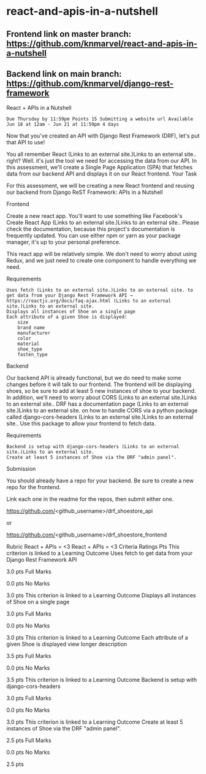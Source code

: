 # react-and-apis-in-a-nutshell

## Frontend link on master branch: https://github.com/knmarvel/react-and-apis-in-a-nutshell

## Backend link on main branch: https://github.com/knmarvel/django-rest-framework

React + APIs in a Nutshell

    Due Thursday by 11:59pm Points 15 Submitting a website url Available Jun 18 at 12am - Jun 21 at 11:59pm 4 days

Now that you've created an API with Django Rest Framework (DRF), let's put that API to use!

 

You all remember React (Links to an external site.)Links to an external site.. right? Well. it's just the tool we need for accessing the data from our API. In this assessment, we'll create a Single Page Application (SPA) that fetches data from our backend API and displays it on our React frontend.
Your Task

For this assessment, we will be creating a new React frontend and reusing our backend from Django ReST Framework: APIs in a Nutshell 

Frontend

Create a new react app. You'll want to use something like Facebook's Create React App (Links to an external site.)Links to an external site.. Please check the documentation, because this project's documentation is frequently updated. You can use either npm or yarn as your package manager, it's up to your personal preference.

This react app will be relatively simple. We don't need to worry about using Redux, and we just need to create one component to handle everything we need.

Requirements

    Uses fetch (Links to an external site.)Links to an external site. to get data from your Django Rest Framework API → https://reactjs.org/docs/faq-ajax.html (Links to an external site.)Links to an external site.
    Displays all instances of Shoe on a single page
    Each attribute of a given Shoe is displayed:
        size
        brand name
        manufacturer
        color
        material
        shoe_type
        fasten_type

 

Backend

Our backend API is already functional, but we do need to make some changes before it will talk to our frontend. The frontend will be displaying shoes, so be sure to add at least 5 new instances of shoe to your backend. In addition, we'll need to worry about CORS (Links to an external site.)Links to an external site.. DRF has a documentation page (Links to an external site.)Links to an external site. on how to handle CORS via a python package called django-cors-headers (Links to an external site.)Links to an external site.. Use this package to allow your frontend to fetch data.

Requirements

    Backend is setup with django-cors-headers (Links to an external site.)Links to an external site.
    Create at least 5 instances of Shoe via the DRF "admin panel".

Submission

You should already have a repo for your backend. Be sure to create a new repo for the frontend.

Link each one in the readme for the repos, then submit either one.

https://github.com/<github_username>/drf_shoestore_api

or

https://github.com/<github_username>/drf_shoestore_frontend

Rubric
React + APIs = <3
React + APIs = <3
Criteria 	Ratings 	Pts
This criterion is linked to a Learning Outcome Uses fetch to get data from your Django Rest Framework API
	
3.0 pts
Full Marks
	
0.0 pts
No Marks
	
3.0 pts
This criterion is linked to a Learning Outcome Displays all instances of Shoe on a single page
	
3.0 pts
Full Marks
	
0.0 pts
No Marks
	
3.0 pts
This criterion is linked to a Learning Outcome Each attribute of a given Shoe is displayed
view longer description
	
3.5 pts
Full Marks
	
0.0 pts
No Marks
	
3.5 pts
This criterion is linked to a Learning Outcome Backend is setup with django-cors-headers
	
3.0 pts
Full Marks
	
0.0 pts
No Marks
	
3.0 pts
This criterion is linked to a Learning Outcome Create at least 5 instances of Shoe via the DRF "admin panel".
	
2.5 pts
Full Marks
	
0.0 pts
No Marks
	
2.5 pts


